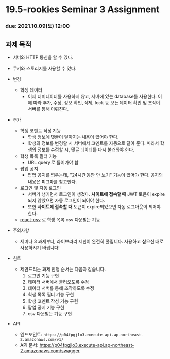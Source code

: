 19.5-rookies Seminar 3 Assignment
================================

### **due: 2021.10.09(토) 12:00**

## 과제 목적
- 서버와 HTTP 통신을 할 수 있다.
- 쿠키와 스토리지를 사용할 수 있다.

- 변경
  - 학생 데이터
    - 이제 더미데이터를 사용하지 않고, 서버에 있는 database를 사용한다. 이에 따라 추가, 수정, 정보 확인, 삭제, lock 등 모든 데이터 확인 및 조작이 서버를 통해 이뤄진다.
- 추가
  - 학생 코멘트 작성 기능
    - 학생 정보에 댓글이 달아지는 내용이 있어야 한다.
    - 학생의 정보를 변경할 시 서버에서 코멘트를 자동으로 달아 준다. 따라서 학생의 정보를 수정할 시, 댓글 데이터를 다시 불러와야 한다.
  - 학생 목록 필터 기능
    - URL query 로 들어가야 함
  - 팝업 공지
    - 팝업 공지를 띄우는데, "24시간 동안 안 보기" 기능이 있어야 한다. 공지의 내용은 피그마를 참고한다.
  - 로그인 및 자동 로그인
    - 서버가 생기면서 로그인이 생겼다. **사이트에 접속할 때** JWT 토큰이 expire되지 않았으면 자동 로그인이 되어야 한다.
    - 또한 **사이트에 접속할 때** 토큰이 expire되었으면 자동 로그아웃이 되어야 한다.
  - [react-csv](https://www.npmjs.com/package/react-csv) 로 학생 목록 csv 다운받는 기능

- 주의사항
  - 세미나 3 과제부터, 라이브러리 제한이 완전히 풀립니다. 사용하고 싶으신 대로 사용하시기 바랍니다!

- 힌트
  - 제안드리는 과제 진행 순서는 다음과 같습니다.
    1. 로그인 기능 구현
    1. 데이터 서버에서 불러오도록 수정
    1. 데이터 서버를 통해 조작하도록 수정
    1. 힉생 목록 필터 기능 구현
    3. 학생 코멘트 작성 기능 구현
    4. 팝업 공지 기능 구현
    5. csv 다운받는 기능 구현
  
- API
  - 엔드포인트: `https://p04fpgjlo3.execute-api.ap-northeast-2.amazonaws.com/v1/`
  - API 문서: https://p04fpgjlo3.execute-api.ap-northeast-2.amazonaws.com/swagger
